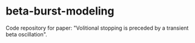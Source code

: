 # beta-burst-modeling
Code repository for paper: "Volitional stopping is preceded by a transient beta oscillation".
